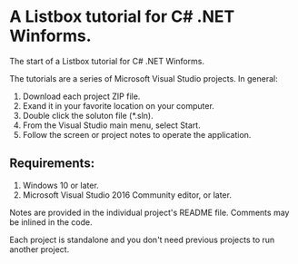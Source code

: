 # A Listbox tutorial for C# .NET Winforms.
The start of a Listbox tutorial for C# .NET Winforms.

The tutorials are a series of Microsoft Visual Studio projects.
In general:
1. Download each project ZIP file.
1. Exand it in your favorite location on your computer.
1. Double click the soluton file (\*.sln).
1. From the Visual Studio main menu, select Start.
1. Follow the screen or project notes to operate the application.

## Requirements:
1. Windows 10 or later.
1. Microsoft Visual Studio 2016 Community editor, or later.

Notes are provided in the individual project's README file.
Comments may be inlined in the code.

Each project is standalone and you don't need previous projects to run another project.

